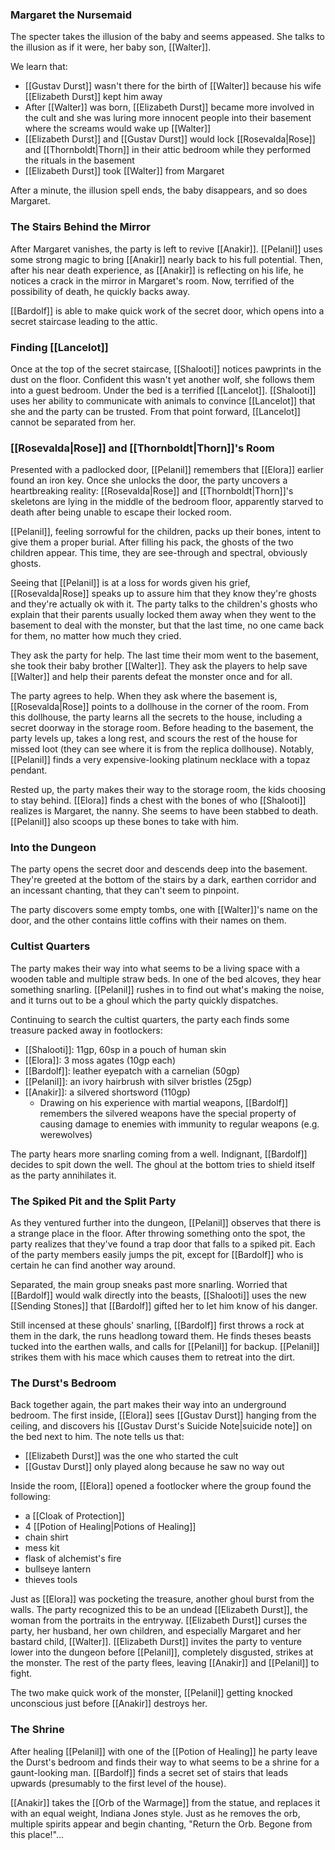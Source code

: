 ### Margaret the Nursemaid
The specter takes the illusion of the baby and seems appeased. She talks to the illusion as if it were, her baby son, [[Walter]].

We learn that:
- [[Gustav Durst]] wasn't there for the birth of [[Walter]] because his wife [[Elizabeth Durst]] kept him away
- After [[Walter]] was born, [[Elizabeth Durst]] became more involved in the cult and she was luring more innocent people into their basement where the screams would wake up [[Walter]]
- [[Elizabeth Durst]] and [[Gustav Durst]] would lock [[Rosevalda|Rose]] and [[Thornboldt|Thorn]] in their attic bedroom while they performed the rituals in the basement
- [[Elizabeth Durst]] took [[Walter]] from Margaret

After a minute, the illusion spell ends, the baby disappears, and so does Margaret.

### The Stairs Behind the Mirror
After Margaret vanishes, the party is left to revive [[Anakir]]. [[Pelanil]] uses some strong magic to bring [[Anakir]] nearly back to his full potential. Then, after his near death experience, as [[Anakir]] is reflecting on his life, he notices a crack in the mirror in Margaret's room. Now, terrified of the possibility of death, he quickly backs away.

[[Bardolf]] is able to make quick work of the secret door, which opens into a secret staircase leading to the attic.

### Finding [[Lancelot]]
Once at the top of the secret staircase, [[Shalooti]] notices pawprints in the dust on the floor. Confident this wasn't yet another wolf, she follows them into a guest bedroom. Under the bed is a terrified [[Lancelot]]. [[Shalooti]] uses her ability to communicate with animals to convince [[Lancelot]] that she and the party can be trusted. From that point forward, [[Lancelot]] cannot be separated from her.

### [[Rosevalda|Rose]] and [[Thornboldt|Thorn]]'s Room
Presented with a padlocked door, [[Pelanil]] remembers that [[Elora]] earlier found an iron key. Once she unlocks the door, the party uncovers a heartbreaking reality: [[Rosevalda|Rose]] and [[Thornboldt|Thorn]]'s skeletons are lying in the middle of the bedroom floor, apparently starved to death after being unable to escape their locked room.

[[Pelanil]], feeling sorrowful for the children, packs up their bones, intent to give them a proper burial. After filling his pack, the ghosts of the two children appear. This time, they are see-through and spectral, obviously ghosts.

Seeing that [[Pelanil]] is at a loss for words given his grief, [[Rosevalda|Rose]] speaks up to assure him that they know they're ghosts and they're actually ok with it. The party talks to the children's ghosts who explain that their parents usually locked them away when they went to the basement to deal with the monster, but that the last time, no one came back for them, no matter how much they cried.

They ask the party for help. The last time their mom went to the basement, she took their baby brother [[Walter]]. They ask the players to help save [[Walter]] and help their parents defeat the monster once and for all.

The party agrees to help. When they ask where the basement is, [[Rosevalda|Rose]] points to a dollhouse in the corner of the room. From this dollhouse, the party learns all the secrets to the house, including a secret doorway in the storage room. Before heading to the basement, the party levels up, takes a long rest, and scours the rest of the house for missed loot (they can see where it is from the replica dollhouse). Notably, [[Pelanil]] finds a very expensive-looking platinum necklace with a topaz pendant.

Rested up, the party makes their way to the storage room, the kids choosing to stay behind. [[Elora]] finds a chest with the bones of who [[Shalooti]] realizes is Margaret, the nanny. She seems to have been stabbed to death. [[Pelanil]] also scoops up these bones to take with him.

### Into the Dungeon
The party opens the secret door and descends deep into the basement. They're greeted at the bottom of the stairs by a dark, earthen corridor and an incessant chanting, that they can't seem to pinpoint.

The party discovers some empty tombs, one with [[Walter]]'s name on the door, and the other contains little coffins with their names on them.

### Cultist Quarters
The party makes their way into what seems to be a living space with a wooden table and multiple straw beds. In one of the bed alcoves, they hear something snarling. [[Pelanil]] rushes in to find out what's making the noise, and it turns out to be a ghoul which the party quickly dispatches.

Continuing to search the cultist quarters, the party each finds some treasure packed away in footlockers:
- [[Shalooti]]: 11gp, 60sp in a pouch of human skin
- [[Elora]]: 3 moss agates (10gp each)
- [[Bardolf]]: leather eyepatch with a carnelian (50gp)
- [[Pelanil]]: an ivory hairbrush with silver bristles (25gp)
- [[Anakir]]: a silvered shortsword (110gp)
	- Drawing on his experience with martial weapons, [[Bardolf]] remembers the silvered weapons have the special property of causing damage to enemies with immunity to regular weapons (e.g. werewolves)

The party hears more snarling coming from a well. Indignant, [[Bardolf]] decides to spit down the well. The ghoul at the bottom tries to shield itself as the party annihilates it.

### The Spiked Pit and the Split Party
As they ventured further into the dungeon, [[Pelanil]] observes that there is a strange place in the floor. After throwing something onto the spot, the party realizes that they've found a trap door that falls to a spiked pit. Each of the party members easily jumps the pit, except for [[Bardolf]] who is certain he can find another way around.

Separated, the main group sneaks past more snarling. Worried that [[Bardolf]] would walk directly into the beasts, [[Shalooti]] uses the new [[Sending Stones]] that [[Bardolf]] gifted her to let him know of his danger.

Still incensed at these ghouls' snarling, [[Bardolf]] first throws a rock at them in the dark, the runs headlong toward them. He finds theses beasts tucked into the earthen walls, and calls for [[Pelanil]] for backup. [[Pelanil]] strikes them with his mace which causes them to retreat into the dirt.

### The Durst's Bedroom
Back together again, the part makes their way into an underground bedroom. The first inside, [[Elora]] sees [[Gustav Durst]] hanging from the ceiling, and discovers his [[Gustav Durst's Suicide Note|suicide note]]  on the bed next to him. The note tells us that:
- [[Elizabeth Durst]] was the one who started the cult
- [[Gustav Durst]] only played along because he saw no way out

Inside the room, [[Elora]] opened a footlocker where the group found the following:
- a [[Cloak of Protection]]
- 4 [[Potion of Healing|Potions of Healing]]
- chain shirt
- mess kit
- flask of alchemist's fire
- bullseye lantern
- thieves tools

Just as [[Elora]] was pocketing the treasure, another ghoul burst from the walls. The party recognized this to be an undead [[Elizabeth Durst]], the woman from the portraits in the entryway. [[Elizabeth Durst]] curses the party, her husband, her own children, and especially Margaret and her bastard child, [[Walter]]. [[Elizabeth Durst]] invites the party to venture lower into the dungeon before [[Pelanil]], completely disgusted, strikes at the monster. The rest of the party flees, leaving [[Anakir]] and [[Pelanil]] to fight.

The two make quick work of the monster, [[Pelanil]] getting knocked unconscious just before [[Anakir]] destroys her.

### The Shrine
After healing [[Pelanil]] with one of the [[Potion of Healing]] he party leave the Durst's bedroom and finds their way to what seems to be a shrine for a gaunt-looking man. [[Bardolf]] finds a secret set of stairs that leads upwards (presumably to the first level of the house).

[[Anakir]] takes the [[Orb of the Warmage]] from the statue, and replaces it with an equal weight, Indiana Jones style. Just as he removes the orb, multiple spirits appear and begin chanting, "Return the Orb. Begone from this place!"...